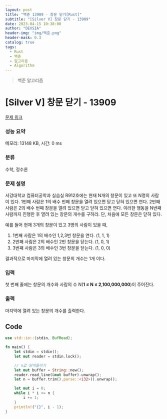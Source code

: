 ```yaml
---
layout: post
title: "백준 13909 - 창문 닫기[Rust]"
subtitle: "[Silver V] 창문 닫기 - 13909"
date: 2023-04-15 10:38:00
author: "DEVSIA"
header-img: "img/백준.png"
header-mask: 0.3
catalog: true
tags:
  - Rust
  - 백준
  - 알고리즘
  - Algorithm
---
```


> 백준 알고리즘

# [Silver V] 창문 닫기 - 13909

[문제 링크](https://www.acmicpc.net/problem/13909)

### 성능 요약

메모리: 13148 KB, 시간: 0 ms

### 분류

수학, 정수론

### 문제 설명

<p>서강대학교 컴퓨터공학과 실습실 R912호에는 현재 N개의 창문이 있고 또 N명의 사람이 있다. 1번째 사람은 1의 배수 번째 창문을 열려 있으면 닫고 닫혀 있으면 연다.  2번째 사람은 2의 배수 번째 창문을 열려 있으면 닫고 닫혀 있으면 연다. 이러한 행동을 N번째 사람까지 진행한 후 열려 있는 창문의 개수를 구하라. 단, 처음에 모든 창문은 닫혀 있다.</p>

<p>예를 들어 현재 3개의 창문이 있고 3명의 사람이 있을 때,</p>

<ol>
	<li>1번째 사람은 1의 배수인 1,2,3번 창문을 연다. (1, 1, 1)</li>
	<li>2번째 사람은 2의 배수인 2번 창문을 닫는다. (1, 0, 1)</li>
	<li>3번째 사람은 3의 배수인 3번 창문을 닫는다. (1, 0, 0)</li>
</ol>

<p>결과적으로 마지막에 열려 있는 창문의 개수는 1개 이다.</p>

### 입력

 <p>첫 번째 줄에는 창문의 개수와 사람의 수 N(<strong>1 ≤ N ≤ 2,100,000,000</strong>)이 주어진다.</p>

### 출력

 <p>마지막에 열려 있는 창문의 개수를 출력한다.</p>

## Code

```rs
use std::io::{stdin, BufRead};

fn main() {
    let stdin = stdin();
    let mut reader = stdin.lock();

    // n값 읽어들이기
    let mut buffer = String::new();
    reader.read_line(&mut buffer).unwrap();
    let n = buffer.trim().parse::<i32>().unwrap();

    let mut i = 0;
    while i * i <= n {
        i += 1;
    }
    println!("{}", i - 1);
}
```
